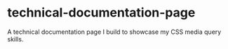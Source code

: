 # technical-documentation-page
A technical documentation page I build to showcase my CSS media query skills.
